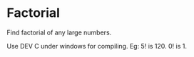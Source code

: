 # Factorial

Find factorial of any large numbers.

Use DEV C under windows for compiling.
Eg: 5! is 120.
    0! is 1.

